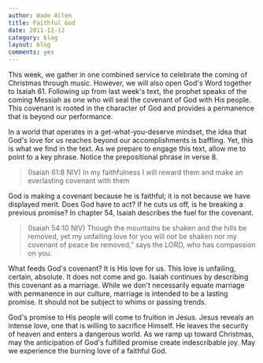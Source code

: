 ```yaml
---
author: Wade Allen
title: Faithful God
date: 2011-12-12
category: blog
layout: blog
comments: yes
---
```


This week, we gather in one combined service to celebrate the coming of Christmas through music. However, we will also open God's Word together to Isaiah 61. Following up from last week's text, the prophet speaks of the coming Messiah as one who will seal the covenant of God with His people. This covenant is rooted in the character of God and provides a permanence that is beyond our performance.

In a world that operates in a get-what-you-deserve mindset, the idea that God's love for us reaches beyond our accomplishments is baffling. Yet, this is what we find in the text. As we prepare to engage this text, allow me to point to a key phrase. Notice the prepositional phrase in verse 8.

>(Isaiah 61:8 NIV) In my faithfulness I will reward them and make an everlasting covenant with them

God is making a covenant because he is faithful; it is not because we have displayed merit. Does God have to act? If he cuts us off, is he breaking a previous promise? In chapter 54, Isaiah describes the fuel for the covenant.

>(Isaiah 54:10 NIV) Though the mountains be shaken and the hills be removed, yet my unfailing love for you will not be shaken nor my covenant of peace be removed,” says the LORD, who has compassion on you. 

What feeds God's covenant? It is His love for us. This love is unfailing, certain, absolute. It does not come and go. Isaiah continues by describing this covenant as a marriage. While we don't necessarily equate marriage with permanence in our culture, marriage is intended to be a lasting promise. It should not be subject to whims or passing trends.

God's promise to His people will come to fruition in Jesus. Jesus reveals an intense love, one that is willing to sacrifice Himself. He leaves the security of heaven and enters a dangerous world. As we ramp up toward Christmas, may the anticipation of God's fulfilled promise create indescribable joy. May we experience the burning love of a faithful God.
